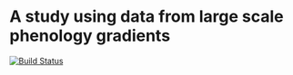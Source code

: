 # A study using data from large scale phenology gradients
[![Build Status](https://travis-ci.org/sdtaylor/phenology_gradients.svg?branch=master)](https://travis-ci.org/sdtaylor/phenology_gradients) 
